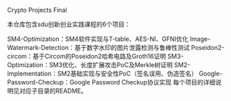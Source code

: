 Crypto Projects Final

本仓库包含sdu创新创业实践课程的6个项目：

SM4-Optimization：SM4软件实现与T-table、AES-NI、GFNI优化
Image-Watermark-Detection：基于数字水印的图片泄露检测与鲁棒性测试
Poseidon2-circom：基于Circom的Poseidon2哈希电路及Groth16证明
SM3-Optimization：SM3优化、长度扩展攻击PoC及Merkle树证明
SM2-Implementation：SM2基础实现与安全性PoC（签名误用、伪造签名）
Google-Password-Checkup：Google Password Checkup协议实现
每个项目的详细说明见对应子目录的README。
